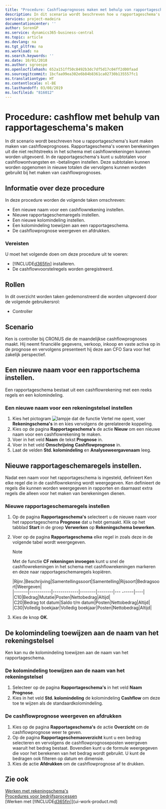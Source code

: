 ```yaml
---
title: "Procedure: Cashflowprognoses maken met behulp van rapportageschema's | Microsoft Docs"
description: In dit scenario wordt beschreven hoe u rapportageschema's kunt maken maken van cashflowprognoses. Rapportageschema's voeren berekeningen uit die niet rechtstreeks in het schema met cashflowrekeningen kunnen worden uitgevoerd. In de rapportageschema's kunt u subtotalen voor cashflowontvangsten en -betalingen instellen. Deze subtotalen kunnen worden opgenomen in nieuwe totalen die vervolgens kunnen worden gebruikt bij het maken van cashflowprognoses.
services: project-madeira
documentationcenter: ''
author: SorenGP
ms.service: dynamics365-business-central
ms.topic: article
ms.devlang: na
ms.tgt_pltfrm: na
ms.workload: na
ms.search.keywords: ''
ms.date: 10/01/2018
ms.author: sgroespe
ms.openlocfilehash: 652a151ff50c8492b3dc7df5d17c04ff2d00faad
ms.sourcegitcommit: 1bcfaa99ea302e6b84b8361ca02730b135557fc1
ms.translationtype: HT
ms.contentlocale: nl-BE
ms.lasthandoff: 03/08/2019
ms.locfileid: "816012"
---
```

# <a name="walkthrough-making-cash-flow-forecasts-by-using-account-schedules"></a>Procedure: cashflow met behulp van rapportageschema's maken
In dit scenario wordt beschreven hoe u rapportageschema's kunt maken maken van cashflowprognoses. Rapportageschema's voeren berekeningen uit die niet rechtstreeks in het schema met cashflowrekeningen kunnen worden uitgevoerd. In de rapportageschema's kunt u subtotalen voor cashflowontvangsten en -betalingen instellen. Deze subtotalen kunnen worden opgenomen in nieuwe totalen die vervolgens kunnen worden gebruikt bij het maken van cashflowprognoses.  

## <a name="about-this-walkthrough"></a>Informatie over deze procedure  
In deze procedure worden de volgende taken omschreven:  

- Een nieuwe naam voor een cashflowrekening instellen.  
- Nieuwe rapportageschemaregels instellen.  
- Een nieuwe kolomindeling instellen.  
- Een kolomindeling toewijzen aan een rapportageschema.  
- De cashflowprognose weergeven en afdrukken.  

### <a name="prerequisites"></a>Vereisten  
U moet het volgende doen om deze procedure uit te voeren:  

- [!INCLUDE[d365fin](includes/d365fin_md.md)] installeren.  
- De cashflowvoorstelregels worden geregistreerd.  

## <a name="roles"></a>Rollen  
In dit overzicht worden taken gedemonstreerd die worden uitgevoerd door de volgende gebruikersrol:  

- Controller  

## <a name="story"></a>Scenario  
Ken is controller bij CRONUS die de maandelijkse cashflowprognoses maakt. Hij neemt financiële gegevens, verkoop, inkoop en vaste activa op in de prognose en vervolgens presenteert hij deze aan CFO Sara voor het zakelijk perspectief.  

## <a name="setting-up-a-new-account-schedule-name"></a>Een nieuwe naam voor een rapportschema instellen.  
Een rapportageschema bestaat uit een cashflowrekening met een reeks regels en een kolomindeling.  

### <a name="to-set-up-a-new-account-schedule-name"></a>Een nieuwe naam voor een rekeningstelsel instellen  

1.  Kies het pictogram ![lampje dat de functie Vertel me opent](media/ui-search/search_small.png "Vertel me wat u wilt doen"), voer **Rekeningschema's** in en kies vervolgens de gerelateerde koppeling.  
2.  Kies op de pagina **Rapportageschema's** de actie **Nieuw** om een nieuwe naam voor een cashflowrekening te maken.  
3.  Voer in het veld **Naam** de tekst **Prognose** in.  
4.  Voer in het veld **Omschrijving** **Cashflowprognose** in.  
5.  Laat de velden **Std. kolomindeling** en **Analyseweergavenaam** leeg.  

## <a name="setting-up-account-schedule-lines"></a>Nieuwe rapportageschemaregels instellen.  
Nadat een naam voor het rapportageschema is ingesteld, definieert Ken elke regel die in de cashflowrekening wordt weergegeven. Ken definieert de regels die kunnen worden weergegeven in rapporten en daarnaast extra regels die alleen voor het maken van berekeningen dienen.  

### <a name="to-set-up-account-schedule-lines"></a>Nieuwe rapportageschemaregels instellen  

1.  Op de pagina **Rapportageschema's** selecteert u de nieuwe naam voor het rapportageschema **Prognose** dat u hebt gemaakt. Klik op het tabblad **Start** in de groep **Verwerken** op **Rekeningschema bewerken**.  
2.  Voer op de pagina **Rapportageschema** elke regel in zoals deze in de volgende tabel wordt weergegeven.  

    > [!NOTE]  
    >  Met de functie **CF rekeningen invoegen** kunt u snel de cashflowrekeningen in het schema met cashflowrekeningen markeren en deze naar rapportageschemaregels kopiëren.  

    |Rijnr.|Beschrijving|Samentellingssoort|Samentelling|Rijsoort|Bedragsoort|Weergeven|  
    |-------|-----------|-------------|--------|--------|---  ------|----| |C10|Bedrag|Mutatie|Posten|Nettobedrag|Altijd|  
    |C20|Bedrag tot datum|Saldo t/m datum|Posten|Nettobedrag|Altijd|  
    |C30|Volledig boekjaar|Volledig boekjaar|Posten|Nettobedrag|Altijd|  

4.  Kies de knop **OK**.  

## <a name="assigning-the-column-layout-to-the-account-schedule-name"></a>De kolomindeling toewijzen aan de naam van het rekeningstelsel  
Ken kan nu de kolomindeling toewijzen aan de naam van het rapportageschema.  

### <a name="to-assign-the-column-layout-to-the-account-schedule-name"></a>De kolomindeling toewijzen aan de naam van het rekeningstelsel  

1.  Selecteer op de pagina **Rapportageschema's** in het veld **Naam** **Prognose**.  
2.  Kies in het veld **Std. kolomindeling** de kolomindeling **Cashflow** om deze toe te wijzen als de standaardkolomindeling.  

### <a name="to-view-and-print-the-cash-flow-forecast"></a>De cashflowprognose weergeven en afdrukken  
1.  Kies op de pagina **Rapportageschema's** de actie **Overzicht** om de cashflowprognose weer te geven.  
2.  Op de pagina **Rapportageschemaoverzicht** kunt u een bedrag selecteren en vervolgens de cashflowprognoseposten weergeven waaruit het bedrag bestaat. Bovendien kunt u de formule weergegeven die voor het berekenen van het bedrag wordt gebruikt. U kunt de bedragen ook filteren op datum en dimensie.  
3.  Kies de actie **Afdrukken** om de cashflowprognose af te drukken.  

## <a name="see-also"></a>Zie ook  
 [Werken met rekeningschema's](bi-how-work-account-schedule.md)   
 [Procedures voor bedrijfsprocessen](walkthrough-business-process-walkthroughs.md)  
 [Werken met [!INCLUDE[d365fin](includes/d365fin_md.md)]](ui-work-product.md)
